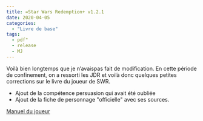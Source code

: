 ```yaml
---
title: =Star Wars Redemption+ v1.2.1
date: 2020-04-05
categories:
  - "Livre de base"
tags:
  - pdf"
  - release
  - MJ
---
```


Voilà bien longtemps que je n’avaispas fait de modification. En cette période de confinement, on a ressorti les JDR et voilà donc quelques petites corrections sur le livre du joueur de SWR.

* Ajout de la compétence persuasion qui avait été oubliée
* Ajout de la fiche de personnage "officielle" avec ses sources.


[Manuel du joueur](/assets/pdf/swr-livre-joueur-v1.2.1.pdf)

